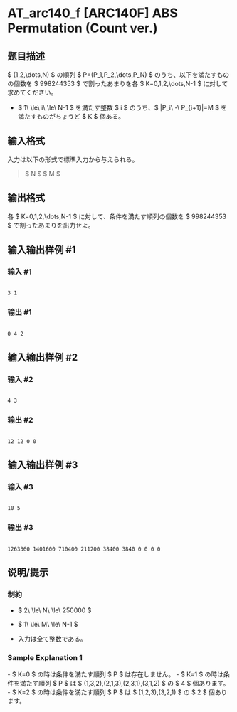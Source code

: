# AT_arc140_f [ARC140F] ABS Permutation (Count ver.)

## 题目描述

[problemUrl]: https://atcoder.jp/contests/arc140/tasks/arc140_f

$ (1,2,\dots,N) $ の順列 $ P=(P_1,P_2,\dots,P_N) $ のうち、以下を満たすものの個数を $ 998244353 $ で割ったあまりを各 $ K=0,1,2,\dots,N-1 $ に対して求めてください。

- $ 1\ \le\ i\ \le\ N-1 $ を満たす整数 $ i $ のうち、$ |P_i\ -\ P_{i+1}|=M $ を満たすものがちょうど $ K $ 個ある。

## 输入格式

入力は以下の形式で標準入力から与えられる。

> $ N $ $ M $

## 输出格式

各 $ K=0,1,2,\dots,N-1 $ に対して、条件を満たす順列の個数を $ 998244353 $ で割ったあまりを出力せよ。

## 输入输出样例 #1

### 输入 #1

```
3 1
```

### 输出 #1

```
0 4 2
```

## 输入输出样例 #2

### 输入 #2

```
4 3
```

### 输出 #2

```
12 12 0 0
```

## 输入输出样例 #3

### 输入 #3

```
10 5
```

### 输出 #3

```
1263360 1401600 710400 211200 38400 3840 0 0 0 0
```

## 说明/提示

### 制約

- $ 2\ \le\ N\ \le\ 250000 $
- $ 1\ \le\ M\ \le\ N-1 $
- 入力は全て整数である。

### Sample Explanation 1

\- $ K=0 $ の時は条件を満たす順列 $ P $ は存在しません。 - $ K=1 $ の時は条件を満たす順列 $ P $ は $ (1,3,2),(2,1,3),(2,3,1),(3,1,2) $ の $ 4 $ 個あります。 - $ K=2 $ の時は条件を満たす順列 $ P $ は $ (1,2,3),(3,2,1) $ の $ 2 $ 個あります。
